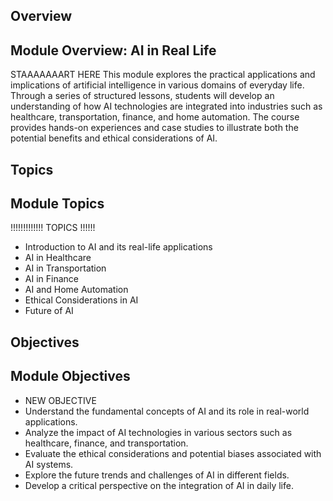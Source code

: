 ## Overview
## Module Overview: AI in Real Life
STAAAAAAART HERE
This module explores the practical applications and implications of artificial intelligence in various domains of everyday life. Through a series of structured lessons, students will develop an understanding of how AI technologies are integrated into industries such as healthcare, transportation, finance, and home automation. The course provides hands-on experiences and case studies to illustrate both the potential benefits and ethical considerations of AI.

## Topics
## Module Topics
!!!!!!!!!!!!! TOPICS !!!!!!
- Introduction to AI and its real-life applications
- AI in Healthcare
- AI in Transportation
- AI in Finance
- AI and Home Automation
- Ethical Considerations in AI
- Future of AI


## Objectives
## Module Objectives
- NEW OBJECTIVE
- Understand the fundamental concepts of AI and its role in real-world applications.
- Analyze the impact of AI technologies in various sectors such as healthcare, finance, and transportation.
- Evaluate the ethical considerations and potential biases associated with AI systems.
- Explore the future trends and challenges of AI in different fields.
- Develop a critical perspective on the integration of AI in daily life.

